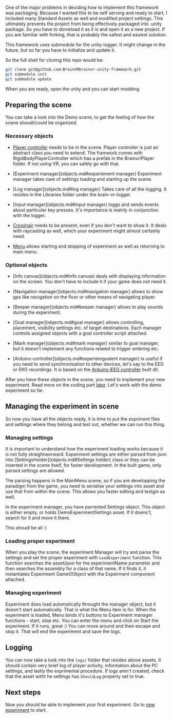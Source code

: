 One of the major problems in deciding how to implement this framework was packaging. Because I wanted this to be self serving and ready to start, I included many Standard Assets as well and modified project settings. This ultimately prevents the project from being effectively packaged into .unity package. So you have to donwload it as it is and open it as a new project. If you are familiar with forking, that is probably the safest and easiest solution.

This framework uses submodule for the unity-logger. It might change in the future, but so far you have to initialize and update it. 

So the full shell for cloning this repo would be:

```sh
git clone git@github.com:BrainVRbrainvr-unity-framework.git
git submodule init
git submodule update
```

When you are ready, open the unity and you can start modding.

## Preparing the scene
You can take a look into the Demo scene, to get the feeling of how the scene shoudl/could be organized. 

### Necessary objects

- [Player controller](objects.md#player) needs to be in the scene. Player controller is just an abstract class you need to extend. The framwork comes with RigidBodyPlayerController which has a prefab in the Brainvr/Player folder. If not using VR, you can safely go with that.

- [Experiment manager](objects.md#experiement manager) Experiment manager takes care of settings loading and starting up the scene.

- [Log manager](objects.md#log manager) Takes care of all the logging. It resides in the Libraries folder under the brain-vr-logger. 

- [Input manager](objects.md#input manager) loggs and sends events about particular key presses. It's importance is mainly in conjunction with the logger.

- [Crosshair](objects.md#crosshair) needs to be present, even if you don't want to show it. It deals with raycasting as well, which your experiment might almost certainly need.

- [Menu](objects.md#menu) allows starting and stopping of experiment as well as returning to main menu.

### Optional objects

- [Info canvas](objects.md#info canvas) deals with displaying information on the screen. You don't have to include it if your game does not need it.

- [Navigation manager](objects.md#navigation manager) allows to show gps like navigation on the floor or other means of navigating player.

- [Beeper manager](objects.md#beeper manager) allows to play sounds during the experiment.

- [Goal manager](objects.md#goal manager) allows controlling, placement, visibility settings etc. of target destinations. Each manager controls assigned objects with a goal controller script attached.

- [Mark manager](objects.md#mark manager) similar to goal manager, but it doesn't implement any functions related to trigger entering etc.

- [Arduino controller](objects.md#experiemgoalent manager) is useful if you need to send synchronisation to other devices, let's say to the EEG or EKG recordings. It is based on the [Arduino iEEG controller](https://github.com/hejtmy/iEEGArduinoConnector/tree/NET_3.5) built dll.

After you have these objects in the scene, you need to implement your new experiment. Read more on the coding part [later](new-experiment.md). Let's work with the demo experiment so far.

## Managing the experiment in scene
So now you have all the objects ready, it is time to put the expriment files and settings where they belong and test out, whether we can run this thing.

### Managing settings
It is important to understand how the experiment loading works because it is not fully straightworward. Expeirment settings are either parsed from json into [SettingsHolder](objects.md#Settings holder) class or they can be inserted in the scene itself, for faster development. In the built game, only parsed settings are allowed.

The parsing happens in the MainMenu scene, so if you are developping the paradigm from the game, you need to serialise your settings into asset and use that from within the scene. This allows you faster editing and testgin as well.

In the experiment manager, you have parrented Settings object. This object is either empty, or holds DemoExperimentSettings asset. If it doens't, search for it and move it there. 

This shoudl be all :) 

### Loading proper experiment
When you play the scene, the experiment Manager will try and parse the settings and set the proper experiment with `LoadExperiment` function. This function searches the asset/json for the experimentName parameter and then searches the assembly for a class of that name. If it finds it, it instantiates Experiment GameOObject with the Expeirment component attached.

### Managing experiment
Experiment does load automatically throught the manager object, but it doesn't start automatically. That is what the Menu item is for. When the experiment is loaded, Menu binds it's buttons to Experiment manager functions - start, stop etc. You can enter the menu and click on Start the experiment. If it runs, great :) You can move around and then escape and stop it. That will end the experiment and save the logs.

## Logging
You can now take a look into the `logs/` folder that resides above assets. It should contain very brief log of player activity, information about the PC settings, and lastly the exprimental procedure. If logs aren't created, check that the asset witht he settings has `ShouldLog` property set to true.

## Next steps
Now you should be able to implement your first experiment. Go to [new experiment](new-experiment.md) to start.